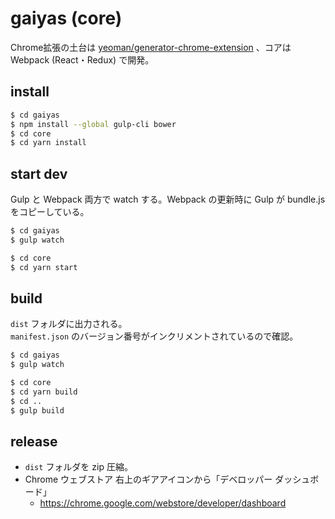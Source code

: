 # gaiyas (core)

Chrome拡張の土台は [yeoman/generator\-chrome\-extension](https://github.com/yeoman/generator-chrome-extension) 、コアは Webpack (React・Redux) で開発。

## install

```sh
$ cd gaiyas
$ npm install --global gulp-cli bower
$ cd core
$ cd yarn install
```

## start dev

Gulp と Webpack 両方で watch する。Webpack の更新時に Gulp が bundle.js をコピーしている。

```sh
$ cd gaiyas
$ gulp watch
```
```sh
$ cd core
$ cd yarn start
```

## build

`dist` フォルダに出力される。  
`manifest.json` のバージョン番号がインクリメントされているので確認。

```sh
$ cd gaiyas
$ gulp watch
```
```sh
$ cd core
$ cd yarn build
$ cd ..
$ gulp build
```

## release

- `dist` フォルダを zip 圧縮。
- Chrome ウェブストア 右上のギアアイコンから「デベロッパー ダッシュボード」
  - https://chrome.google.com/webstore/developer/dashboard
